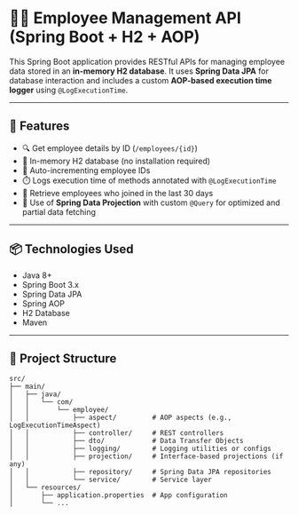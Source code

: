 # 🧑‍💼 Employee Management API (Spring Boot + H2 + AOP)

This Spring Boot application provides RESTful APIs for managing employee data stored in an **in-memory H2 database**. It uses **Spring Data JPA** for database interaction and includes a custom **AOP-based execution time logger** using `@LogExecutionTime`.

---

## 🚀 Features

- 🔍 Get employee details by ID (`/employees/{id}`)
- 💾 In-memory H2 database (no installation required)
- 🧮 Auto-incrementing employee IDs
- ⏱️ Logs execution time of methods annotated with `@LogExecutionTime`
- 📅 Retrieve employees who joined in the last 30 days
- 📐 Use of **Spring Data Projection** with custom `@Query` for optimized and partial data fetching

---

## 📦 Technologies Used

- Java 8+
- Spring Boot 3.x
- Spring Data JPA
- Spring AOP
- H2 Database
- Maven

---

## 📂 Project Structure

```
src/
├── main/
│   ├── java/
│   │   └── com/
│   │       └── employee/
│   │           ├── aspect/         # AOP aspects (e.g., LogExecutionTimeAspect)
│   │           ├── controller/     # REST controllers
│   │           ├── dto/            # Data Transfer Objects
│   │           ├── logging/        # Logging utilities or configs
│   │           ├── projection/     # Interface-based projections (if any)
│   │           ├── repository/     # Spring Data JPA repositories
│   │           └── service/        # Service layer
│   └── resources/
│       ├── application.properties  # App configuration
│       └── ...
```

